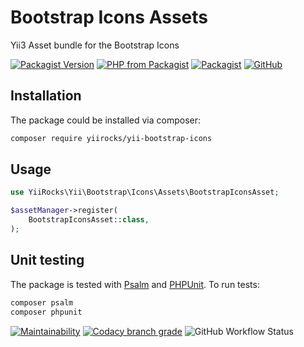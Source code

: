 # Bootstrap Icons Assets

Yii3 Asset bundle for the Bootstrap Icons

[![Packagist Version](https://img.shields.io/packagist/v/yiirocks/yii-bootstrap-icons.svg)](https://packagist.org/packages/yiirocks/yii-bootstrap-icons)
[![PHP from Packagist](https://img.shields.io/packagist/php-v/yiirocks/yii-bootstrap-icons.svg)](https://php.net/)
[![Packagist](https://img.shields.io/packagist/dt/yiirocks/yii-bootstrap-icons.svg)](https://packagist.org/packages/yiirocks/yii-bootstrap-icons)
[![GitHub](https://img.shields.io/github/license/yiirocks/yii-bootstrap-icons.svg)](https://github.com/yiirocks/yii-bootstrap-icons/blob/master/LICENSE)

## Installation

The package could be installed via composer:

```bash
composer require yiirocks/yii-bootstrap-icons
```

## Usage

```php
use YiiRocks\Yii\Bootstrap\Icons\Assets\BootstrapIconsAsset;

$assetManager->register(
    BootstrapIconsAsset::class,
);
```

## Unit testing

The package is tested with [Psalm](https://psalm.dev/) and [PHPUnit](https://phpunit.de/). To run tests:

```bash
composer psalm
composer phpunit
```

[![Maintainability](https://qlty.sh/gh/YiiRocks/projects/yii-bootstrap-icons/maintainability.svg)](https://qlty.sh/gh/YiiRocks/projects/yii-bootstrap-icons)
[![Codacy branch grade](https://img.shields.io/codacy/grade/41c0fc9e1e244d1292f7ba51b6ed1065/master.svg)](https://app.codacy.com/gh/YiiRocks/svg-inline-fontawesome)
![GitHub Workflow Status](https://img.shields.io/github/actions/workflow/status/YiiRocks/yii-bootstrap-icons/phpunit.yml?branch=master)
